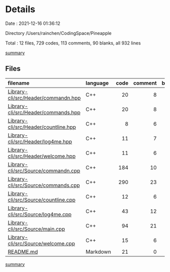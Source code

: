 # Details

Date : 2021-12-16 01:36:12

Directory /Users/rainchen/CodingSpace/Pineapple

Total : 12 files,  729 codes, 113 comments, 90 blanks, all 932 lines

[summary](results.md)

## Files
| filename | language | code | comment | blank | total |
| :--- | :--- | ---: | ---: | ---: | ---: |
| [Library-cli/src/Header/commandn.hpp](/Library-cli/src/Header/commandn.hpp) | C++ | 20 | 8 | 8 | 36 |
| [Library-cli/src/Header/commands.hpp](/Library-cli/src/Header/commands.hpp) | C++ | 20 | 8 | 8 | 36 |
| [Library-cli/src/Header/countline.hpp](/Library-cli/src/Header/countline.hpp) | C++ | 8 | 6 | 6 | 20 |
| [Library-cli/src/Header/log4me.hpp](/Library-cli/src/Header/log4me.hpp) | C++ | 11 | 7 | 6 | 24 |
| [Library-cli/src/Header/welcome.hpp](/Library-cli/src/Header/welcome.hpp) | C++ | 11 | 6 | 6 | 23 |
| [Library-cli/src/Source/commandn.cpp](/Library-cli/src/Source/commandn.cpp) | C++ | 184 | 10 | 6 | 200 |
| [Library-cli/src/Source/commands.cpp](/Library-cli/src/Source/commands.cpp) | C++ | 290 | 23 | 6 | 319 |
| [Library-cli/src/Source/countline.cpp](/Library-cli/src/Source/countline.cpp) | C++ | 12 | 6 | 3 | 21 |
| [Library-cli/src/Source/log4me.cpp](/Library-cli/src/Source/log4me.cpp) | C++ | 43 | 12 | 8 | 63 |
| [Library-cli/src/Source/main.cpp](/Library-cli/src/Source/main.cpp) | C++ | 94 | 21 | 13 | 128 |
| [Library-cli/src/Source/welcome.cpp](/Library-cli/src/Source/welcome.cpp) | C++ | 15 | 6 | 2 | 23 |
| [README.md](/README.md) | Markdown | 21 | 0 | 18 | 39 |

[summary](results.md)
